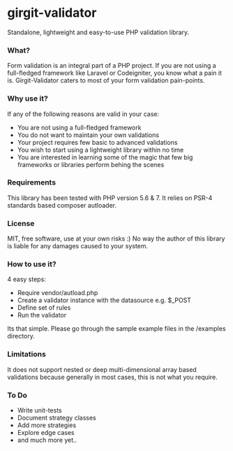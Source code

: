 # girgit-validator
Standalone, lightweight and easy-to-use PHP validation library.

### What?
Form validation is an integral part of a PHP project. If you are not using a full-fledged framework like Laravel or Codeigniter, you know what a pain it is. Girgit-Validator caters to most of your form validation pain-points.

### Why use it?
If any of the following reasons are valid in your case:
- You are not using a full-fledged framework
- You do not want to maintain your own validations
- Your project requires few basic to advanced validations
- You wish to start using a lightweight library within no time
- You are interested in learning some of the magic that few big frameworks or libraries perform behing the scenes

### Requirements
This library has been tested with PHP version 5.6 & 7. It relies on PSR-4 standards based composer autloader.

### License
MIT, free software, use at your own risks :)
No way the author of this library is liable for any damages caused to your system.

### How to use it?
4 easy steps:
- Require vendor/autload.php
- Create a validator instance with the datasource e.g. $_POST
- Define set of rules
- Run the validator

Its that simple. Please go through the sample example files in the /examples directory.

### Limitations
It does not support nested or deep multi-dimensional array based validations because generally in most cases, this is not what you require.

### To Do
- Write unit-tests
- Document strategy classes
- Add more strategies
- Explore edge cases
- and much more yet..

